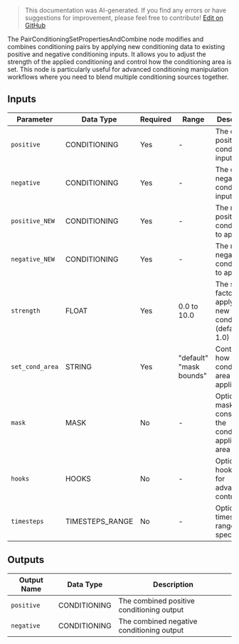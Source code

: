 > This documentation was AI-generated. If you find any errors or have suggestions for improvement, please feel free to contribute! [Edit on GitHub](https://github.com/Comfy-Org/embedded-docs/blob/main/comfyui_embedded_docs/docs/PairConditioningSetPropertiesAndCombine/en.md)

The PairConditioningSetPropertiesAndCombine node modifies and combines conditioning pairs by applying new conditioning data to existing positive and negative conditioning inputs. It allows you to adjust the strength of the applied conditioning and control how the conditioning area is set. This node is particularly useful for advanced conditioning manipulation workflows where you need to blend multiple conditioning sources together.

## Inputs

| Parameter | Data Type | Required | Range | Description |
|-----------|-----------|----------|-------|-------------|
| `positive` | CONDITIONING | Yes | - | The original positive conditioning input |
| `negative` | CONDITIONING | Yes | - | The original negative conditioning input |
| `positive_NEW` | CONDITIONING | Yes | - | The new positive conditioning to apply |
| `negative_NEW` | CONDITIONING | Yes | - | The new negative conditioning to apply |
| `strength` | FLOAT | Yes | 0.0 to 10.0 | The strength factor for applying the new conditioning (default: 1.0) |
| `set_cond_area` | STRING | Yes | "default"<br>"mask bounds" | Controls how the conditioning area is applied |
| `mask` | MASK | No | - | Optional mask to constrain the conditioning application area |
| `hooks` | HOOKS | No | - | Optional hook group for advanced control |
| `timesteps` | TIMESTEPS_RANGE | No | - | Optional timestep range specification |

## Outputs

| Output Name | Data Type | Description |
|-------------|-----------|-------------|
| `positive` | CONDITIONING | The combined positive conditioning output |
| `negative` | CONDITIONING | The combined negative conditioning output |
